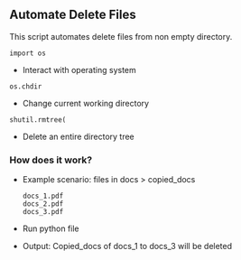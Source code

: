 ## Automate Delete Files
This script automates delete files from non empty directory.

<code>import os</code>
- Interact with operating system

<code>os.chdir</code>
- Change current working directory

<code>shutil.rmtree(</code>
- Delete an entire directory tree

### How does it work?
- Example scenario: files in docs > copied_docs

      docs_1.pdf
      docs_2.pdf
      docs_3.pdf

- Run python file
- Output: Copied_docs of docs_1 to docs_3 will be deleted
